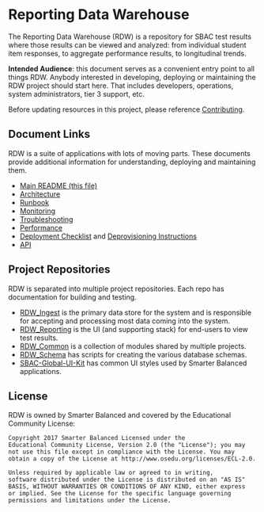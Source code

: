 # Reporting Data Warehouse
The Reporting Data Warehouse (RDW) is a repository for SBAC test results where those results can be viewed and analyzed: from individual student item responses, to aggregate performance results, to longitudinal trends.

**Intended Audience**: this document serves as a convenient entry point to all things RDW. Anybody interested in developing, deploying or maintaining the RDW project should start here. That includes developers, operations, system administrators, tier 3 support, etc.

Before updating resources in this project, please reference [Contributing](CONTRIBUTING.md).

## Document Links
RDW is a suite of applications with lots of moving parts. These documents provide additional information for understanding, deploying and maintaining them.

* [Main README (this file)](README.md)
* [Architecture](docs/Architecture.md)
* [Runbook](docs/Runbook.md)
* [Monitoring](docs/Monitoring.md)
* [Troubleshooting](docs/Troubleshooting.md)
* [Performance](docs/Performance.md)
* [Deployment Checklist](deploy/Deployment.AWS.md) and [Deprovisioning Instructions](deploy/Deprovisioning.AWS.md)
* [API](docs/API.md)

## Project Repositories
RDW is separated into multiple project repositories. Each repo has documentation for building and testing.

* [RDW_Ingest](https://github.com/SmarterApp/RDW_Ingest) is the primary data store for the system and is responsible for accepting and processing most data coming into the system.
* [RDW_Reporting](https://github.com/SmarterApp/RDW_Reporting) is the UI (and supporting stack) for end-users to view test results.
* [RDW_Common](https://github.com/SmarterApp/RDW_Common) is a collection of modules shared by multiple projects.
* [RDW_Schema](https://github.com/SmarterApp/RDW_Schema) has scripts for creating the various database schemas.
* [SBAC-Global-UI-Kit](https://github.com/SmarterApp/SBAC-Global-UI-Kit) has common UI styles used by Smarter Balanced applications.

## License
RDW is owned by Smarter Balanced and covered by the Educational Community License:

```text
Copyright 2017 Smarter Balanced Licensed under the
Educational Community License, Version 2.0 (the "License"); you may
not use this file except in compliance with the License. You may
obtain a copy of the License at http://www.osedu.org/licenses/ECL-2.0.

Unless required by applicable law or agreed to in writing,
software distributed under the License is distributed on an "AS IS"
BASIS, WITHOUT WARRANTIES OR CONDITIONS OF ANY KIND, either express
or implied. See the License for the specific language governing
permissions and limitations under the License.
```

